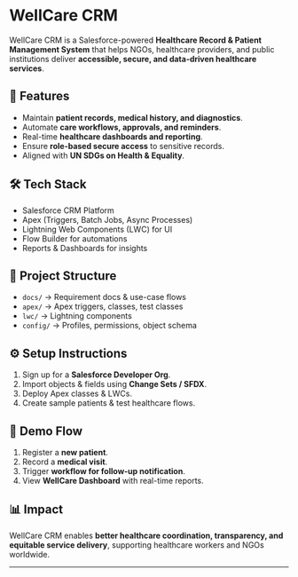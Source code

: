 # WellCare CRM  

WellCare CRM is a Salesforce-powered **Healthcare Record & Patient Management System** that helps NGOs, healthcare providers, and public institutions deliver **accessible, secure, and data-driven healthcare services**.  

## 🚀 Features  
- Maintain **patient records, medical history, and diagnostics**.  
- Automate **care workflows, approvals, and reminders**.  
- Real-time **healthcare dashboards and reporting**.  
- Ensure **role-based secure access** to sensitive records.  
- Aligned with **UN SDGs on Health & Equality**.  

## 🛠 Tech Stack  
- Salesforce CRM Platform  
- Apex (Triggers, Batch Jobs, Async Processes)  
- Lightning Web Components (LWC) for UI  
- Flow Builder for automations  
- Reports & Dashboards for insights  

## 📂 Project Structure  
- `docs/` → Requirement docs & use-case flows  
- `apex/` → Apex triggers, classes, test classes  
- `lwc/` → Lightning components  
- `config/` → Profiles, permissions, object schema  

## ⚙️ Setup Instructions  
1. Sign up for a **Salesforce Developer Org**.  
2. Import objects & fields using **Change Sets / SFDX**.  
3. Deploy Apex classes & LWCs.  
4. Create sample patients & test healthcare flows.  

## 🎥 Demo Flow  
1. Register a **new patient**.  
2. Record a **medical visit**.  
3. Trigger **workflow for follow-up notification**.  
4. View **WellCare Dashboard** with real-time reports.  

## 📊 Impact  
WellCare CRM enables **better healthcare coordination, transparency, and equitable service delivery**, supporting healthcare workers and NGOs worldwide.  

---
